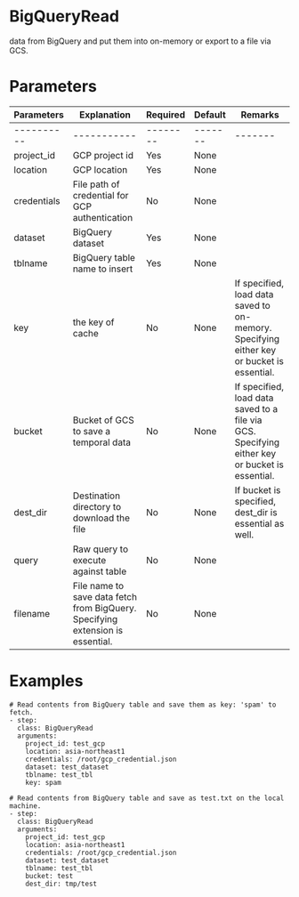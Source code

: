 # BigQueryRead
 data from BigQuery and put them into on-memory or export to a file via GCS.

# Parameters
|Parameters|Explanation|Required|Default|Remarks|
|----------|-----------|--------|-------|-------|
|----------|-----------|--------|-------|-------|
|project_id|GCP project id|Yes|None||
|location|GCP location|Yes|None||
|credentials|File path of credential for GCP authentication|No|None||
|dataset|BigQuery dataset|Yes|None||
|tblname|BigQuery table name to insert|Yes|None||
|key|the key of cache|No|None|If specified, load data saved to on-memory. Specifying either key or bucket is essential.|
|bucket|Bucket of GCS to save a temporal data|No|None|If specified, load data saved to a file via GCS. Specifying either key or bucket is essential.|
|dest_dir|Destination directory to download the file|No|None|If bucket is specified, dest_dir is essential as well.|
|query|Raw query to execute against table|No|None||
|filename|File name to save data fetch from BigQuery. Specifying extension is essential.|No|None||

# Examples
```
# Read contents from BigQuery table and save them as key: 'spam' to fetch.
- step:
  class: BigQueryRead
  arguments:
    project_id: test_gcp
    location: asia-northeast1
    credentials: /root/gcp_credential.json
    dataset: test_dataset
    tblname: test_tbl
    key: spam
```

```
# Read contents from BigQuery table and save as test.txt on the local machine.
- step:
  class: BigQueryRead
  arguments:
    project_id: test_gcp
    location: asia-northeast1
    credentials: /root/gcp_credential.json
    dataset: test_dataset
    tblname: test_tbl
    bucket: test
    dest_dir: tmp/test
```
